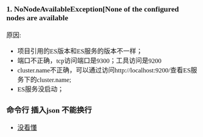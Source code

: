 <span  style="font-family: Simsun,serif; font-size: 17px; ">

### 1. NoNodeAvailableException[None of the configured nodes are available
   
原因:
- 项目引用的ES版本和ES服务的版本不一样；
- 端口不正确，tcp访问端口是9300；工具访问是9200
- cluster.name不正确，可以通过访问http://localhost:9200/查看ES服务下的cluster.name;
- ES服务没启动；

### 命令行 插入json 不能换行

- [没看懂](https://stackoverflow.com/questions/48124737/parse-exception-request-body-is-required)

</span>